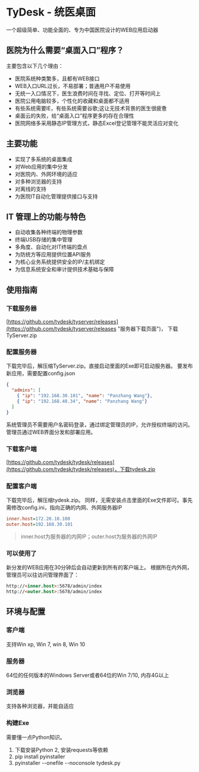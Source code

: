 # TyDesk - 统医桌面
一个超级简单、功能全面的、专为中国医院设计的WEB应用启动器

## 医院为什么需要“桌面入口”程序？
主要包含以下几个理由：

- 医院系统种类繁多，且都有WEB接口
- WEB入口URL过长，不易部署；普通用户不易使用
- 无统一入口情况下，医生浪费时间在寻找、定位、打开等时间上
- 医院公用电脑较多，个性化的收藏和桌面都不适用
- 有些系统需要IE，有些系统需要谷歌;这让无技术背景的医生很疲惫
- 桌面云的失败，给“桌面入口”程序更多的存在合理性
- 医院网络多采用静态IP管理方式，静态Excel登记管理不能灵活应对变化

## 主要功能
- 实现了多系统的桌面集成
- 对Web应用的集中分发
- 对医院内、外网环境的适应
- 对多种浏览器的支持
- 对离线的支持
- 为医院IT自动化管理提供接口与支持

## IT 管理上的功能与特色
- 自动收集各种终端的物理参数
- 终端USB存储的集中管理
- 多角度、自动化对IT终端的盘点
- 为防统方等应用提供位置API服务
- 为核心业务系统提供安全的IP/主机绑定
- 为信息系统安全和审计提供技术基础与保障

## 使用指南

### 下载服务器
[https://github.com/tydesk/tyserver/releases](https://github.com/tydesk/tyserver/releases "服务器下载页面")， 下载TyServer.zip

### 配置服务器
下载完毕后，解压缩TyServer.zip。直接启动里面的Exe即可启动服务器。 要发布新应用，需要配置config.json


```json
{
  "admins": [
    { "ip": "192.168.30.101", "name": "Panzhang Wang"},
    { "ip": "192.168.40.34", "name": "Panzhang Wang"}
  ]
}
```

系统管理员不需要用户名密码登录，通过绑定管理员的IP，允许授权终端的访问。管理员通过WEB界面分发和部署应用。

### 下载客户端
[https://github.com/tydesk/tydesk/releases](https://github.com/tydesk/tydesk/releases)，下载tydesk.zip

### 配置客户端
下载完毕后，解压缩tydesk.zip。 同样，无需安装点击里面的Exe文件即可。事先需修改config.ini，指向正确的内网、外网服务器IP
```ini
inner.host=172.20.10.100
outer.host=192.168.30.101
```
> inner.host为服务器的内网IP；outer.host为服务器的外网IP

### 可以使用了
新分发的WEB应用在30分钟后会自动更新到所有的客户端上。 根据所在内外网，管理员可以往访问管理界面了：
```html
http://<inner.host>:5678/admin/index
http://<outer.host>:5678/admin/index
```

## 环境与配置

### 客户端
支持Win xp, Win 7, win 8, Win 10

### 服务器
64位的任何版本的Windows Server或者64位的Win 7/10, 内存4G以上

### 浏览器
支持各种浏览器，并能自适应

### 构建Exe
需要懂一点Python知识。

1. 下载安装Python 2, 安装requests等依赖
2. pip install pyinstaller
3. pyinstaller --onefile --noconsole tydesk.py




